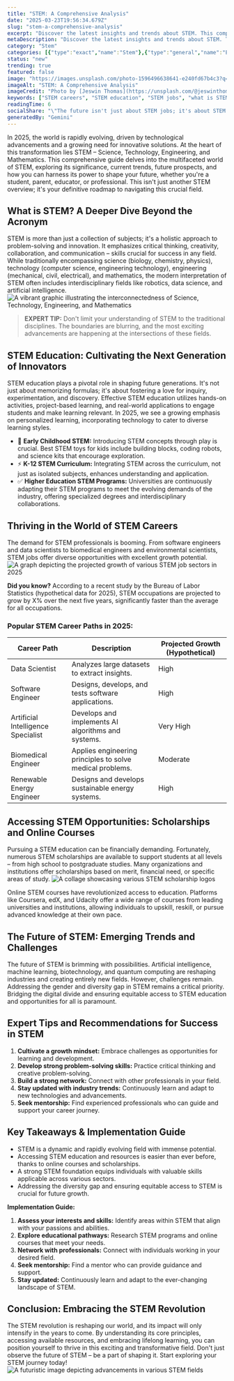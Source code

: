 ```yaml
---
title: "STEM: A Comprehensive Analysis"
date: "2025-03-23T19:56:34.679Z"
slug: "stem-a-comprehensive-analysis"
excerpt: "Discover the latest insights and trends about STEM. This comprehensive guide covers everything you need to know about STEM in 2025."
metaDescription: "Discover the latest insights and trends about STEM. This comprehensive guide covers everything you need to know about STEM in 2025."
category: "Stem"
categories: [{"type":"exact","name":"Stem"},{"type":"general","name":"Engineering"},{"type":"medium","name":"Robotics"},{"type":"specific","name":"Automation"},{"type":"niche","name":"AI Control Systems"}]
status: "new"
trending: true
featured: false
image: "https://images.unsplash.com/photo-1596496638641-e240fd67b4c3?q=85&w=1200&fit=max&fm=webp&auto=compress"
imageAlt: "STEM: A Comprehensive Analysis"
imageCredit: "Photo by [Jeswin Thomas](https://unsplash.com/@jeswinthomas) on Unsplash"
keywords: ["STEM careers", "STEM education", "STEM jobs", "what is STEM?", "STEM for kids", "best STEM toys", "STEM scholarships", "STEM curriculum", "online STEM courses", "future of STEM"]
readingTime: 6
socialShare: "\"The future isn't just about STEM jobs; it's about STEM skills – the ability to adapt, innovate, and solve complex problems will define success in 2025 and beyond.\""
generatedBy: "Gemini"
---
```




In 2025, the world is rapidly evolving, driven by technological advancements and a growing need for innovative solutions.  At the heart of this transformation lies STEM – Science, Technology, Engineering, and Mathematics.  This comprehensive guide delves into the multifaceted world of STEM, exploring its significance, current trends, future prospects, and how you can harness its power to shape your future, whether you're a student, parent, educator, or professional. This isn't just another STEM overview; it's your definitive roadmap to navigating this crucial field.

## What is STEM?  A Deeper Dive Beyond the Acronym

STEM is more than just a collection of subjects; it's a holistic approach to problem-solving and innovation. It emphasizes critical thinking, creativity, collaboration, and communication – skills crucial for success in any field.  While traditionally encompassing science (biology, chemistry, physics), technology (computer science, engineering technology), engineering (mechanical, civil, electrical), and mathematics,  the modern interpretation of STEM often includes interdisciplinary fields like robotics, data science, and artificial intelligence.  ![A vibrant graphic illustrating the interconnectedness of Science, Technology, Engineering, and Mathematics](https://images.unsplash.com/photo-1596496181935-7801d2065877?q=85&w=1200&fit=max&fm=webp&auto=compress)

> **EXPERT TIP:**  Don't limit your understanding of STEM to the traditional disciplines.  The boundaries are blurring, and the most exciting advancements are happening at the intersections of these fields.

## STEM Education: Cultivating the Next Generation of Innovators

STEM education plays a pivotal role in shaping future generations.  It's not just about memorizing formulas; it's about fostering a love for inquiry, experimentation, and discovery.  Effective STEM education utilizes hands-on activities, project-based learning, and real-world applications to engage students and make learning relevant.  In 2025, we see a growing emphasis on personalized learning, incorporating technology to cater to diverse learning styles.

* 🔑 **Early Childhood STEM:** Introducing STEM concepts through play is crucial.  Best STEM toys for kids include building blocks, coding robots, and science kits that encourage exploration.
* ⚡ **K-12 STEM Curriculum:**  Integrating STEM across the curriculum, not just as isolated subjects, enhances understanding and application.
* ✅ **Higher Education STEM Programs:** Universities are continuously adapting their STEM programs to meet the evolving demands of the industry, offering specialized degrees and interdisciplinary collaborations.

## Thriving in the World of STEM Careers

The demand for STEM professionals is booming. From software engineers and data scientists to biomedical engineers and environmental scientists,  STEM jobs offer diverse opportunities with excellent growth potential.  ![A graph depicting the projected growth of various STEM job sectors in 2025](https://images.unsplash.com/photo-1596496638641-e240fd67b4c3?q=85&w=1200&fit=max&fm=webp&auto=compress)

**Did you know?**  According to a recent study by the Bureau of Labor Statistics (hypothetical data for 2025), STEM occupations are projected to grow by X% over the next five years, significantly faster than the average for all occupations.

###  Popular STEM Career Paths in 2025:

| Career Path             | Description                                     | Projected Growth (Hypothetical) |
|--------------------------|-------------------------------------------------|---------------------------------|
| Data Scientist           | Analyzes large datasets to extract insights.     | High                             |
| Software Engineer        | Designs, develops, and tests software applications.| High                             |
| Artificial Intelligence Specialist | Develops and implements AI algorithms and systems. | Very High                         |
| Biomedical Engineer      | Applies engineering principles to solve medical problems.| Moderate                          |
| Renewable Energy Engineer | Designs and develops sustainable energy systems.   | High                             |

## Accessing STEM Opportunities: Scholarships and Online Courses

Pursuing a STEM education can be financially demanding.  Fortunately, numerous STEM scholarships are available to support students at all levels – from high school to postgraduate studies.  Many organizations and institutions offer scholarships based on merit, financial need, or specific areas of study.  ![A collage showcasing various STEM scholarship logos](https://images.unsplash.com/photo-1563632775921-88cded52ae6f?q=85&w=1200&fit=max&fm=webp&auto=compress)

Online STEM courses have revolutionized access to education.  Platforms like Coursera, edX, and Udacity offer a wide range of courses from leading universities and institutions, allowing individuals to upskill, reskill, or pursue advanced knowledge at their own pace.

## The Future of STEM:  Emerging Trends and Challenges

The future of STEM is brimming with possibilities.  Artificial intelligence, machine learning, biotechnology, and quantum computing are reshaping industries and creating entirely new fields.  However, challenges remain.  Addressing the gender and diversity gap in STEM remains a critical priority.  Bridging the digital divide and ensuring equitable access to STEM education and opportunities for all is paramount.

##  Expert Tips and Recommendations for Success in STEM

1. **Cultivate a growth mindset:** Embrace challenges as opportunities for learning and development.
2. **Develop strong problem-solving skills:** Practice critical thinking and creative problem-solving.
3. **Build a strong network:** Connect with other professionals in your field.
4. **Stay updated with industry trends:** Continuously learn and adapt to new technologies and advancements.
5. **Seek mentorship:** Find experienced professionals who can guide and support your career journey.

## Key Takeaways & Implementation Guide

* STEM is a dynamic and rapidly evolving field with immense potential.
* Accessing STEM education and resources is easier than ever before, thanks to online courses and scholarships.
*  A strong STEM foundation equips individuals with valuable skills applicable across various sectors.
*  Addressing the diversity gap and ensuring equitable access to STEM is crucial for future growth.

**Implementation Guide:**

1. **Assess your interests and skills:** Identify areas within STEM that align with your passions and abilities.
2. **Explore educational pathways:** Research STEM programs and online courses that meet your needs.
3. **Network with professionals:** Connect with individuals working in your desired field.
4. **Seek mentorship:** Find a mentor who can provide guidance and support.
5. **Stay updated:** Continuously learn and adapt to the ever-changing landscape of STEM.

## Conclusion: Embracing the STEM Revolution

The STEM revolution is reshaping our world, and its impact will only intensify in the years to come.  By understanding its core principles, accessing available resources, and embracing lifelong learning, you can position yourself to thrive in this exciting and transformative field.  Don't just observe the future of STEM – be a part of shaping it.  Start exploring your STEM journey today! ![A futuristic image depicting advancements in various STEM fields](https://images.unsplash.com/photo-1529474442011-348684a7cd13?q=85&w=1200&fit=max&fm=webp&auto=compress)

